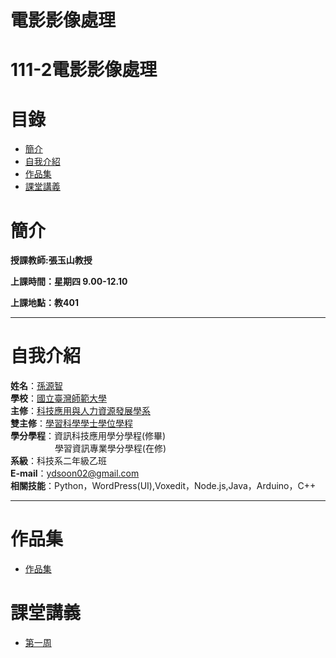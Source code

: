 # 電影影像處理
# 111-2電影影像處理
# 目錄
+ [簡介](https://github.com/yuancc12/Image-Processing#%E7%B0%A1%E4%BB%8B)
+ [自我介紹](https://github.com/yuancc12/Image-Processing#%E8%87%AA%E6%88%91%E4%BB%8B%E7%B4%B9)
+ [作品集](https://github.com/yuancc12/Image-Processing/blob/main/README.md#%E4%BD%9C%E6%A5%AD%E5%B0%88%E5%8D%80)
+ [課堂講義](https://github.com/yuancc12/Image-Processing/blob/main/README.md#%E8%AA%B2%E5%A0%82%E8%AC%9B%E7%BE%A9)

# 簡介
**授課教師:張玉山教授**

**上課時間：星期四 9.00-12.10**

**上課地點：教401**
***
# 自我介紹
**姓名**：[孫源智](https://yuancc12.github.io/web/mypages/)\
**學校**：[國立臺灣師範大學](https://www.ntnu.edu.tw/)\
**主修**：[科技應用與人力資源發展學系](https://www.tahrd.ntnu.edu.tw/)\
**雙主修**：[學習科學學士學位學程](https://www.upls.ntnu.edu.tw/)\
**學分學程**：資訊科技應用學分學程(修畢)\
&nbsp;&nbsp;&nbsp;&nbsp;&nbsp;&nbsp;&nbsp;&nbsp;&nbsp;&nbsp;&nbsp;&nbsp;&nbsp;&nbsp;&nbsp;&nbsp; &nbsp;學習資訊專業學分學程(在修)\
**系級**：科技系二年級乙班\
**E-mail**：ydsoon02@gmail.com\
**相關技能**：Python，WordPress(UI),Voxedit，Node.js,Java，Arduino，C++
***
# 作品集
+ [作品集](https://drive.google.com/drive/folders/1tPtsQHLMYGR7Du7vdPjX3RZ2z8adiULd?usp=share_link)
# 課堂講義
+ [第一周](raw"C:\Users\User\OneDrive\Documents\GitHub\Image-Processing\learning\0-unit-02-2021")
